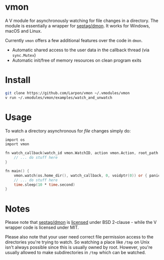# vmon

A V module for asynchronously watching for file changes in a directory.
The module is essentially a wrapper for [septag/dmon](https://github.com/septag/dmon).
It works for Windows, macOS and Linux.

Currently `vmon` offers a few additional features over the code in `dmon`.

* Automatic shared access to the user data in the callback thread (via `sync.Mutex`)
* Automatic init/free of memory resources on clean program exits

# Install

```bash
git clone https://github.com/Larpon/vmon ~/.vmodules/vmon
v run ~/.vmodules/vmon/examples/watch_and_unwatch
```

# Usage

To watch a directory asynchronous for *file* changes simply do:
```v
import os
import vmon

fn watch_callback(watch_id vmon.WatchID, action vmon.Action, root_path string, file_path string, old_file_path string, user_data voidptr) {
	// ... do stuff here
}

fn main() {
	vmon.watch(os.home_dir(), watch_callback, 0, voidptr(0)) or { panic(err) }
	// ... do stuff here
	time.sleep(10 * time.second)
}
```

# Notes

Please note that [septag/dmon](https://github.com/septag/dmon) is [licensed](https://github.com/septag/dmon#license-bsd-2-clause) under BSD 2-clause - while the V wrapper code is licensed under MIT.

Please also note that your user need correct file permission access
to the directories you're trying to watch. So watching a place
like `/tmp` on Unix isn't always possible since this is usually owned by root.
However, you're usually allowed to make subdirectories in `/tmp` which can be watched.

